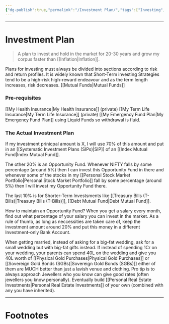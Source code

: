 ```yaml
---
{"dg-publish":true,"permalink":"/Investment Plan/","tags":["Investing","Finance"]}
---
```



---
# Investment Plan
> A plan to invest and hold in the market for 20-30 years and grow my corpus faster than [[Inflation\|Inflation]].

Plans for investing must always be divided into sections according to risk and return profiles. It is widely known that Short-Term investing Strategies tend to be a high-risk high-reward endeavour and as the term length increases, risk decreases. [[Mutual Funds\|Mutual Funds]]

### Pre-requisites
[[My Health Insurance\|My Health Insurance]] (private)
[[My Term Life Insurance\|My Term Life Insurance]] (private)
[[My Emergency Fund Plan\|My Emergency Fund Plan]] using Liquid Funds so withdrawal is fluid.

### The Actual Investment Plan
If my investment prinicpal amount is X, I will use 70% of this amount and put in an [[Systematic Investment Plans (SIPs)\|SIP]] of an [[Index Mutual Fund\|Index Mutual Fund]]. 

The other 20% is an Opportunity Fund. Whenever NIFTY falls by some percentage (around 5%) then I can invest this Opportunity Fund in there and whenever some of the stocks in my [[Personal Stock Market Portfolio\|Personal Stock Market Portfolio]] fall by some percentage (around 5%) then I will invest my Opportunity Fund there.

The last 10% is for Shorter-Term Investsments like [[Treasury Bills (T-Bills)\|Treasury Bills (T-Bills)]], [[Debt Mutual Fund\|Debt Mutual Fund]].

How to maintain an Opportunity Fund?
When you get a salary every month, find out what percentage of your salary you can invest in the market. As a rule of thumb, as long as neccessities are taken care of, keep the investment amount around 20% and put this money in a different Investment-only Bank Account.

When getting married, instead of asking for a big-fat wedding, ask for a small wedding but with big-fat gifts instead. If instead of spending 1Cr on your wedding, your parents can spend 40L on the wedding and give you 40L worth of [[Physical Gold Purchases\|Physical Gold Purchases]] or [[Sovereign Gold Bonds (SGBs)\|Sovereign Gold Bonds (SGBs)]] either of them are MUCH better than just a lavish venue and clothing. 
Pro tip is to always approach Jewellers who you know can give good rates (often jewellers you know personally). Eventually build [[Personal Real Estate Investments\|Personal Real Estate Investments]] of your own (combined with any you have inherited).


---
# Footnotes